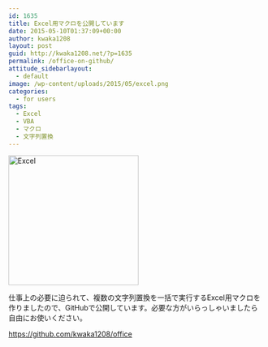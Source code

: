 ```yaml
---
id: 1635
title: Excel用マクロを公開しています
date: 2015-05-10T01:37:09+00:00
author: kwaka1208
layout: post
guid: http://kwaka1208.net/?p=1635
permalink: /office-on-github/
attitude_sidebarlayout:
  - default
image: /wp-content/uploads/2015/05/excel.png
categories:
  - for users
tags:
  - Excel
  - VBA
  - マクロ
  - 文字列置換
---
```

<p>
<img src="http://kwaka1208.net/wp-content/uploads/2015/05/excel.png" alt="Excel" width="256" height="256" class="alignnone size-full wp-image-1638" />
</p>
<p>
仕事上の必要に迫られて、複数の文字列置換を一括で実行するExcel用マクロを作りましたので、GitHubで公開しています。必要な方がいらっしゃいましたら自由にお使いください。
</p>
<p>
<a href="https://github.com/kwaka1208/office">https://github.com/kwaka1208/office</a>
</p>
